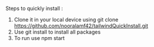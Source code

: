 Steps to quickly install :
1. Clone it in your local device using git clone https://github.com/nooralamf42/tailwindQuickInstall.git
2. Use git install to install all packages
3. To run use npm start
   
